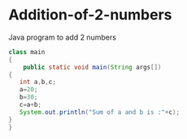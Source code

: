 # Addition-of-2-numbers
Java program to add 2 numbers
```java
class main
{
    public static void main(String args[])
{
   int a,b,c;
   a=20;
   b=30;
   c=a+b;
   System.out.println("Sum of a and b is :"+c);
}
}
